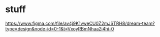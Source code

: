 # stuff

https://www.figma.com/file/av4j9K1vweCU0Z2mJSTRH8/dream-team?type=design&node-id=0-1&t=VxoyRBmNhaa2i4hi-0
